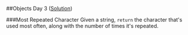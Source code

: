 ##Objects Day 3 ([Solution](Day_03.js))

###Most Repeated Character
Given a string, `return` the character that's used most often, along with the number of times it's repeated.
